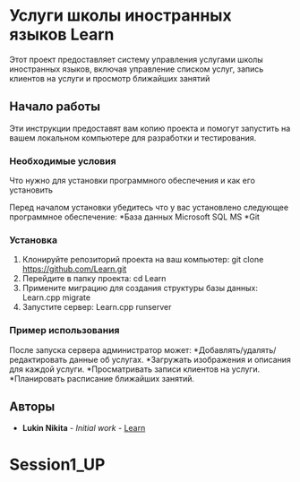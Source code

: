 # Услуги школы иностранных языков Learn

Этот проект предоставляет систему управления услугами школы иностранных языков, включая управление списком услуг, запись клиентов на услуги и просмотр ближайших занятий

## Начало работы

Эти инструкции предоставят вам копию проекта и помогут запустить на вашем локальном компьютере для разработки и тестирования.

### Необходимые условия

Что нужно для установки программного обеспечения и как его установить

Перед началом установки убедитесь что у вас установлено следующее программное обеспечение:
*База данных Microsoft SQL MS
*Git

### Установка

1. Клонируйте репозиторий проекта на ваш компьютер:
	git clone https://github.com/Learn.git
2. Перейдите в папку проекта:
	cd Learn
3. Примените миграцию для создания структуры базы данных:
	Learn.cpp migrate
4. Запустите сервер:
	Learn.cpp runserver
### Пример использования
После запуска сервера администратор может:
*Добавлять/удалять/редактировать данные об услугах.
*Загружать изображения и описания для каждой услуги.
*Просматривать записи клиентов на услуги.
*Планировать расписание ближайших занятий.

## Авторы

* **Lukin Nikita** - *Initial work* - [Learn](https://github.com/Learn)
# Session1_UP
